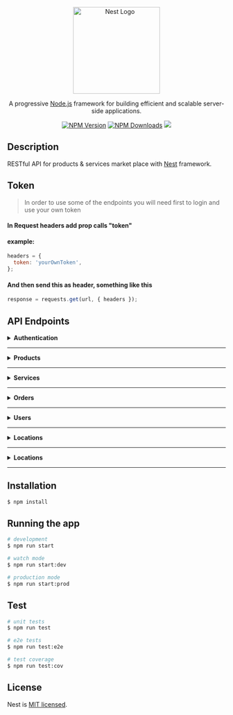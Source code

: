 <p align="center">
  <a href="http://nestjs.com/" target="blank"><img src="https://nestjs.com/img/logo-small.svg" width="200" alt="Nest Logo" /></a>
</p>

  <p align="center">A progressive <a href="http://nodejs.org" target="_blank">Node.js</a> framework for building efficient and scalable server-side applications.</p>
    <p align="center">
<a href="https://www.npmjs.com/~nestjscore" target="_blank"><img src="https://img.shields.io/npm/v/@nestjs/core.svg" alt="NPM Version" /></a>
<a href="https://www.npmjs.com/~nestjscore" target="_blank"><img src="https://img.shields.io/npm/dm/@nestjs/common.svg" alt="NPM Downloads" /></a>
  <a href="https://twitter.com/nestframework" target="_blank"><img src="https://img.shields.io/twitter/follow/nestframework.svg?style=social&label=Follow"></a>
</p>

## Description

RESTful API for products & services market place with [Nest](https://github.com/nestjs/nest) framework.

## Token

> In order to use some of the endpoints you will need first to login and use your own token

#### In Request headers add prop calls "token"

#### example:

```js
headers = {
  token: 'yourOwnToken',
};
```

#### And then send this as header, something like this

```js
response = requests.get(url, { headers });
```

## API Endpoints

<details>
 <summary><b>Authentication</b></summary>

#### POST /auth/register

> ##### request body props: (\* means required)
> - name\*: string, min length 2, max length 50
> - email\*: valid email (---@---.---)
> - password\*: strong password with at least 1 (number, lowercase, uppercase, symbol)
> - role\*: accepts only "customer" or "vendor"
> - photo: string, url
> - job\* for vendor: stirng min length 2, max 50
> - phone\* for vendor: string, phone number
> - description\* for vendor : string, min length 20, max length 500
> - address.gov\* for vendor: string, the object Id of the governorate that is one of the existing ones in the database
> - address.city\* for vendor: string, the object Id of the city
> - address.street: string, min length 3 max 100

```json
// request body example
{
  "name": "ali",
  "email": "ali@gmail.com",
  "password": "1234abCd!",
  "role": "vendor",
  "job": "graphic designer",
  "phone": "01234567891",
  "photo": "images.net/ali.png",
  "description": "Hello I am Ali"
  "address": {
    "gov": "65e4b9c77615d13c7864a0c4",
    "city": "65e4b9c77615d13c7864134g",
    "street": "Awl Abbas St."
  }
}
```

#### POST /auth/login
> request an access_token

```json
// request body example
{
  "email": "ali@gmail.com",
  "password": "1234abCd!"
}
```

```json
// response body example
{
  "access_token": "hfpashfuiwndlkfawlkejfoialwef.woiejfoijasoiejflwkejfajwoiefj.aoweijfoaiwjfioawjefoijasdlkfjawoiefj23oijodjfa09wjef3489rpjwefoijw"
}
```

</details>

---

<details>
 <summary><b>Products</b></summary>

#### GET /products?page=1&limit=10

> query and it takes page and limit default is 1 and 20 respectively

#### return:

```js
{
  "data": [
    {
      "id": "65e5f83085020468684cf",
      "name": "test1",
      "price": 250,
      "description": "test test",
      "photos": [
        "https://i.imgur.com/1o3KcN6.png",
        "https://i.imgur.com/1o3KcN6.png",
        "https://i.imgur.com/1o3KcN6.png"
      ],
      "category": {
        "main": "نجاره",
        "sub": "خشب"
      },
      "vendor": {
        "id": "65e5f706e9c9ebb9d820",
        "name": "test",
        "gov": "65e36f850475bb457ced9",
        "city": "65e371f2617ef1dd3b697"
      },
      "totalOrders": 0,
      "avgRating": 0,
      "approved": false,
      "createdAt": "2024-03-04T16:34:56.971Z"
    },
  ],
  "meta": {
    "page": 1,
    "limit": 10,
    "itemCount": 7,
    "pageCount": 1,
    "hasPreviousPage": false,
    "hasNextPage": false
  }
}
```

---

#### GET products/user/:userId

> get all products by userId

#### return:

```js
[
  {
    _id: '65e5f83085020468684',
    name: 'test7',
    price: 250,
    description: 'test test',
    photos: [
      'https://i.imgur.com/1o3KcN6.png',
      'https://i.imgur.com/1o3KcN6.png',
      'https://i.imgur.com/1o3KcN6.png',
    ],
    category: {
      main: 'نجاره',
      sub: 'خشب',
    },
    vendor: {
      id: '65e5f706e9c9ebb9d8205',
      name: 'test',
      gov: '65e36f850475bb457ced9',
      city: '65e371f2617ef1dd3b692',
    },
    totalOrders: 0,
    avgRating: 0,
    approved: false,
    createdAt: '2024-03-04T16:34:56.971Z',
    __v: 0,
  },
];
```

---

#### GET products/:productId

> get product by Id

#### return:

```js
{
  "id": "65e5f83085020468684cf",
  "name": "test1",
  "price": 250,
  "description": "test test",
  "photos": [
    "https://i.imgur.com/1o3KcN6.png",
    "https://i.imgur.com/1o3KcN6.png",
    "https://i.imgur.com/1o3KcN6.png"
  ],
  "category": {
    "main": "نجاره",
    "sub": "خشب"
  },
  "vendor": {
    "id": "65e5f706e9c9ebb9d820",
    "name": "test",
    "gov": "65e36f850475bb457ced9",
    "city": "65e371f2617ef1dd3b697"
  },
  "totalOrders": 0,
  "avgRating": 0,
  "approved": false,
  "createdAt": "2024-03-04T16:34:56.971Z"
}
```

---

#### POST /products

> Create new product
> [!CAUTION]
> Requires Token

##### props: (\* means required)

- name\*: string, min length 2, max length 50
- price\*: must be more than 0 and number
- description\*: type string
- photos\*: array of strings[] and min array length can be 0
- description\*: string, min length 20, max length 500
- category.main\*: must be string main category
- category.sub\*: must be string sub category

#### example:

```js
{
  "name": "test4",
  "price": 250,
  "description": "test test",
  "photos": [
    "https://i.imgur.com/1o3KcN6.png",
    "https://i.imgur.com/1o3KcN6.png",
    "https://i.imgur.com/1o3KcN6.png"
  ],
  "category": {
    "main": "نجاره",
    "sub": "خشب"
  }
}
```

---

#### PATCH /products/:productId

> Update product by productId
> [!CAUTION]
> Requires Token

##### props: (\* means required)

- name: string, min length 2, max length 50
- price: must be more than 0 and number
- description: type string
- photos: array of strings[] and min array length can be 0
- description: string, min length 20, max length 500
- category.main: must be string main category
- category.sub: must be string sub category
- totalOrders: must be not less than 0
- avgRating: must be not less than 0 and not more than 5
- approved: is a boolen can be modified by admin

#### example:

```js
{
  "name": "test4",
  "price": 250,
  "description": "test test",
  "photos": [
    "https://i.imgur.com/1o3KcN6.png",
    "https://i.imgur.com/1o3KcN6.png",
    "https://i.imgur.com/1o3KcN6.png"
  ],
  "category": {
    "main": "نجاره",
    "sub": "خشب"
  },
  "totalOrders": 0,
  "avgRating": 0,
  "approved": false,
}
```

---

#### DELETE /products/:productId

> Delete product by productId
> [!CAUTION]
> Requires Token

</details>

---

<details>
 <summary><b>Services</b></summary>

#### GET /services?page=1&limit=10

> query and it takes page and limit default is 1 and 20 respectively

#### return:

```js
{
  "data": [
    {
      "id": "65e5f83085020468684cf",
      "name": "test1",
      "price": 250,
      "description": "test test",
      "photos": [
        "https://i.imgur.com/1o3KcN6.png",
        "https://i.imgur.com/1o3KcN6.png",
        "https://i.imgur.com/1o3KcN6.png"
      ],
      "category": {
        "main": "نجاره",
        "sub": "خشب"
      },
      "vendor": {
        "id": "65e5f706e9c9ebb9d820",
        "name": "test",
        "gov": "65e36f850475bb457ced9",
        "city": "65e371f2617ef1dd3b697"
      },
      "totalOrders": 0,
      "avgRating": 0,
      "approved": false,
      "createdAt": "2024-03-04T16:34:56.971Z"
    },
  ],
  "meta": {
    "page": 1,
    "limit": 10,
    "itemCount": 7,
    "pageCount": 1,
    "hasPreviousPage": false,
    "hasNextPage": false
  }
}
```

---

#### GET services/user/:userId

> get all services by userId

#### return:

```js
[
  {
    _id: '65e5f83085020468684',
    name: 'test7',
    price: 250,
    description: 'test test',
    photos: [
      'https://i.imgur.com/1o3KcN6.png',
      'https://i.imgur.com/1o3KcN6.png',
      'https://i.imgur.com/1o3KcN6.png',
    ],
    category: {
      main: 'نجاره',
      sub: 'خشب',
    },
    vendor: {
      id: '65e5f706e9c9ebb9d8205',
      name: 'test',
      gov: '65e36f850475bb457ced9',
      city: '65e371f2617ef1dd3b692',
    },
    totalOrders: 0,
    avgRating: 0,
    approved: false,
    createdAt: '2024-03-04T16:34:56.971Z',
    __v: 0,
  },
];
```

---

#### GET services/:serviceId

> get services by Id

#### return:

```js
{
  "id": "65e5f83085020468684cf",
  "name": "test1",
  "price": 250,
  "description": "test test",
  "photos": [
    "https://i.imgur.com/1o3KcN6.png",
    "https://i.imgur.com/1o3KcN6.png",
    "https://i.imgur.com/1o3KcN6.png"
  ],
  "category": {
    "main": "نجاره",
    "sub": "خشب"
  },
  "vendor": {
    "id": "65e5f706e9c9ebb9d820",
    "name": "test",
    "gov": "65e36f850475bb457ced9",
    "city": "65e371f2617ef1dd3b697"
  },
  "totalOrders": 0,
  "avgRating": 0,
  "approved": false,
  "createdAt": "2024-03-04T16:34:56.971Z"
}
```

---

#### POST /services

> Create new service
> [!CAUTION]
> Requires Token

##### props: (\* means required)

- name\*: string, min length 2, max length 50
- price\*: must be more than 0 and number
- description\*: type string
- photos\*: array of strings[] and min array length is 1
- description\*: string, min length 20, max length 500
- category.main\*: must be string main category
- category.sub\*: must be string sub category

#### example:

```js
{
  "name": "test4",
  "price": 250,
  "description": "test test",
  "photos": [
    "https://i.imgur.com/1o3KcN6.png",
    "https://i.imgur.com/1o3KcN6.png",
    "https://i.imgur.com/1o3KcN6.png"
  ],
  "category": {
    "main": "نجاره",
    "sub": "خشب"
  }
}
```

---

#### PATCH /services/:serviceId

> Update service by servicesId
> [!CAUTION]
> Requires Token

##### props: (\* means required)

- name: string, min length 2, max length 50
- price: must be more than 0 and number
- description: type string
- photos: array of strings[] and min array length is 1
- description: string, min length 20, max length 500
- category.main: must be string main category
- category.sub: must be string sub category
- totalOrders: must be not less than 0
- avgRating: must be not less than 0 and not more than 5
- approved: is a boolen can be modified by admin

#### example:

```js
{
  "name": "test4",
  "price": 250,
  "description": "test test",
  "photos": [
    "https://i.imgur.com/1o3KcN6.png",
    "https://i.imgur.com/1o3KcN6.png",
    "https://i.imgur.com/1o3KcN6.png"
  ],
  "category": {
    "main": "نجاره",
    "sub": "خشب"
  },
  "totalOrders": 0,
  "avgRating": 0,
  "approved": false,
}
```

---

#### DELETE /services/:serviceId

> Delete service by serviceId
> [!CAUTION]
> Requires Token

</details>

---

<details>
 <summary><b>Orders</b></summary>

#### GET /orders

> get all orders for the current logged in user

#### GET /orders/:orderId

> get infromations about specific order

#### DELETE /orders/:orderId

> customer, vendor can delete products they have done.

#### POST /products/:productId/order

#### POST /services/:serviceId/order

> submit an order request from the current logged in user
> user must be a customer (not even admin can do this)

> [!CAUTION]
> Body Schema is object with message inside

```js
{
  message: '500 > length > 10';
}
```

</details>

---

<details>
 <summary><b>Users</b></summary>

#### GET /users?page=1&limit=10

> query and it takes page and limit default is 1 and 20 respectively
> [!CAUTION]
> Requires Token

#### return:

```js
{
  "data": [
    {
      "id": "65e5cd41f9206d7ec12597",
      "name": "ali",
      "email": "ali@gg.ez",
      "password": "hashedPassword",
      "role": "vendor",
      "address": {
        "gov": "65e36f850475bb457ced99a9",
        "city": "65e371f2617ef1dd3b697ec2"
      },
      "photo": "https/gg.ex",
      "description": "علي علوكا"
    },
  ],
  "meta": {
    "page": 1,
    "limit": 10,
    "itemCount": 7,
    "pageCount": 1,
    "hasPreviousPage": false,
    "hasNextPage": false
  }
}
```

---

#### GET users/:userId

> get user by Id
> [!CAUTION]
> Requires Token

#### return:

```js
{
  "_id": "65e5cd41f9206d7ec12594",
  "name": "ali",
  "email": "ali@gg.ez",
  "password": "hashedPassword",
  "role": "vendor",
  "address": {
    "gov": "65e36f850475bb457ced99a9",
    "city": "65e371f2617ef1dd3b697ec2"
  },
  "photo": "https/gg.ex",
  "description": "علي علوكا",
  "__v": 0
}
```

---

#### PATCH /users/:userId

> Update user by userId
> [!CAUTION]
> Requires Token

##### props: (\* means required)

- name: string, min length 2, max length 50
- password: strong password with at least 1 (number, lowercase, uppercase, symbol) -- ( if password found must provide newPassword )
- newPasswword: strong password with at least 1 (number, lowercase, uppercase, symbol) -- ( if newPassword found must provide oldPassword as prop: "password" )
- role: accepts only "customer" or "vendor"
- photo: url
- description: string, min length 20, max length 500
- address.gov: string, the object Id of the governorate that is one of the existing ones in the database
- address.city: string, the object Id of the city
- address.street: string, min length 3 max 100

#### example:

```js
{
  "name": "ali",
  "password": "oldPassword123@!",
  "newPassword": "newPassword123@!",
  "role": "vendor",
  "address": {
    "gov": "65e36f850475bb457ced99a9",
    "city": "65e371f2617ef1dd3b697ec2"
  },
  "photo": "https/gg.ex",
  "description": "علي علوكا",
  "__v": 0
}
```

---

#### DELETE /users/:userId

> Delete user by serviceId
> [!CAUTION]
> Requires Token

</details>

---

<details>
 <summary><b>Locations</b></summary>

#### GET /locatoins/governorates

> get all available governorates

response

```json
[
  {
    "_id": "65e36f850475bb457ced99a9",
    "name": "الاسكندرية",
    "__v": 0
  },
  {
    "_id": "65e36f850475bb457ced99ac",
    "name": "القاهرة",
    "__v": 0
  },
  {
    "_id": "65e36f850475bb457ced99ad",
    "name": "الشرقية",
    "__v": 0
  }
]
```

#### GET locations/cities/:govId

> get cities in a governorate

response

```json
[
  {
    "_id": "65e374093c963b2c090fe3b5",
    "name": "السلام",
    "gov": "65e36f850475bb457ced99ac",
    "__v": 0
  },
  {
    "_id": "65e374093c963b2c090fe3b6",
    "name": "المرج",
    "gov": "65e36f850475bb457ced99ac",
    "__v": 0
  },
  {
    "_id": "65e374093c963b2c090fe3b7",
    "name": "مدينة نصر",
    "gov": "65e36f850475bb457ced99ac",
    "__v": 0
  }
]
```

#### POST /locations/governorates
> add new governorates

> [!CAUTION]
> body schema: Array of strings
```json
[ "الاقصر", "شمال سيناء", "البحيرة" ]
```

#### POST /locations/cities/:govId
> add new cities to a governorate

> [!CAUTION]
> body schema: Array of strings

```json
[ "السلام", "المرج", "مدينة نصر" ]
```

#### DELETE /locations/governorates/:govId
> delete a governorate and all related cities / users

#### DELETE /locations/cities/:cityId
> delete a city and all related users

</details>

---

<details>
 <summary><b>Locations</b></summary>

#### GET services/categories/
#### GET products/categories/
> get all (services or products) categories

response body
```json
[
  {
    "_id": "65e4b9c77615d13c7864a0c4",
    "name": "اعمال نجااااااارة",
    "description": "باب النجارين بتوعنا مش مخلع",
    "photo": "www/gg/ez",
    "__v": 0
  },
  {
    "_id": "65e86289ba817f471d0d653b",
    "name": "سبااااكههه",
    "description": "سباكين محنكين عالأخر",
    "photo": "www/gg/ez",
    "__v": 0
  }
]
```
---

#### GET services/categories/:categoryId
#### GET products/categories/:categoryId
> get all (services or products) sub categories of one category

response body
```json
[
  {
    "_id": "65e4c166934f4917574449b5",
    "name": "باب و شباك",
    "parent": "65e4b9c77615d13c7864a0c4",
    "__v": 0
  },
  {
    "_id": "65e4c166934f4917574449b7",
    "name": "مكاتب",
    "parent": "65e4b9c77615d13c7864a0c4",
    "__v": 0
  },
  {
    "_id": "65e77927c9bc33d8a77113cf",
    "name": "مطابخ",
    "parent": "65e4b9c77615d13c7864a0c4",
    "__v": 0
  }
]
```
---

#### POST services/categories/
#### POST products/categories/
> add main category (services or products)

> Body Schema: Object with the following props
> - name: required, string, min length 3, max length 50
> - photo: string, url
> - description: string min length 10 max lenght 500

request body
```json
{
  "name": "سبااااكههه",
  "description": "سباكين محنكين عالأخر",
  "photo": "www/gg/ez"
}
```

response body if added successfully
```json
{
  "name": "سبااااكههه",
  "description": "سباكين محنكين عالأخر",
  "photo": "www/gg/ez",
  "_id": "65e86289ba817f471d0d653b",
  "__v": 0
}
```
---

#### POST services/categories/:categoryId
#### POST products/categories/:categoryId
> add sub categories to a category

> [!CAUTION]
> body schema: Array of strings

request body
```json
[ "باب و شباك", "مطابخ", "مكاتب" ]
```

response body
```
... same as GET if no conflict happened
```
---

#### PATCH services/categories/:categoryId
#### PATCH products/categories/:categoryId
> Update category by Id (main or sub)

> Body Schema: Object with the following props
> - name: string, min length 3, max length 50
> - photo: string, url
> - description: string min length 10 max lenght 500

request body
```json
{
  "name": "سباكه",
}
```

response body on success
```json
{
  "name": "سباكه",
  "description": "سباكين محنكين عالأخر",
  "photo": "www/gg/ez",
  "_id": "65e86289ba817f471d0d653b",
  "__v": 0
}
```
---

#### DELETE services/categories/:categoryId
#### DELETE products/categories/:categoryId
> Delete category (main or sub)

</details>

---

## Installation

```bash
$ npm install
```

## Running the app

```bash
# development
$ npm run start

# watch mode
$ npm run start:dev

# production mode
$ npm run start:prod
```

## Test

```bash
# unit tests
$ npm run test

# e2e tests
$ npm run test:e2e

# test coverage
$ npm run test:cov
```

## License

Nest is [MIT licensed](LICENSE).
